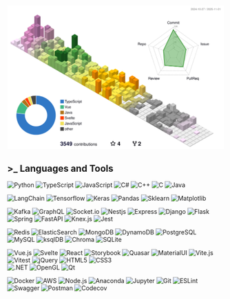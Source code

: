 ![profile-3d-contrib](https://raw.githubusercontent.com/NarciSource/NarciSource/output/profile-south-season-animate.svg)

## >\_ Languages and Tools

<img title="Python" src="https://cdn.jsdelivr.net/gh/devicons/devicon@latest/icons/python/python-original.svg" width="50px" /> <img title="TypeScript" src="https://cdn.jsdelivr.net/gh/devicons/devicon@latest/icons/typescript/typescript-original.svg" width="50px" /> <img title="JavaScript" src="https://cdn.jsdelivr.net/gh/devicons/devicon@latest/icons/javascript/javascript-original.svg" width="50px" /> <img title="C#" src="https://cdn.jsdelivr.net/gh/devicons/devicon@latest/icons/csharp/csharp-original.svg" width="50px" /> <img title="C++" src="https://cdn.jsdelivr.net/gh/devicons/devicon@latest/icons/cplusplus/cplusplus-original.svg" width="50px"/> <img title="C" src="https://cdn.jsdelivr.net/gh/devicons/devicon@latest/icons/c/c-original.svg" width="50px" /> <img title="Java" src="https://cdn.jsdelivr.net/gh/devicons/devicon@latest/icons/java/java-original.svg" width="50px" />

<img title="LangChain" src="https://github.com/NarciSource/NarciSource/assets/26417221/416e8834-a8b5-46b1-9751-b6c839a95078" width="50px" /> <img title="Tensorflow" src="https://cdn.jsdelivr.net/gh/devicons/devicon@latest/icons/tensorflow/tensorflow-original.svg" width="50px" /> <img title="Keras" src="https://cdn.jsdelivr.net/gh/devicons/devicon@latest/icons/keras/keras-original.svg" width="50px" /> <img title="Pandas" src="https://cdn.jsdelivr.net/gh/devicons/devicon@latest/icons/pandas/pandas-original.svg" width="50px" /> <img title="Sklearn" src="https://cdn.jsdelivr.net/gh/devicons/devicon@latest/icons/scikitlearn/scikitlearn-original.svg" width="50px" /> <img title="Matplotlib" src="https://cdn.jsdelivr.net/gh/devicons/devicon@latest/icons/matplotlib/matplotlib-original.svg" width="50px" />

<img title="Kafka" src="https://cdn.jsdelivr.net/gh/devicons/devicon@latest/icons/apachekafka/apachekafka-original.svg" width="50px" /> <img title="GraphQL" src="https://cdn.jsdelivr.net/gh/devicons/devicon@latest/icons/graphql/graphql-plain.svg" width="50px" /> <img title="Socket.io" src="https://cdn.jsdelivr.net/gh/devicons/devicon@latest/icons/socketio/socketio-original.svg" width="50px" /> <img title="Nestjs" src="https://cdn.jsdelivr.net/gh/devicons/devicon@latest/icons/nestjs/nestjs-original.svg" width="50px" /> <img title="Express" src="https://cdn.jsdelivr.net/gh/devicons/devicon@latest/icons/express/express-original.svg" width="50px" /> <img title="Django" src="https://cdn.jsdelivr.net/gh/devicons/devicon@latest/icons/django/django-plain.svg" width="50px" /> <img title="Flask" src="https://cdn.jsdelivr.net/gh/devicons/devicon@latest/icons/flask/flask-original.svg" width="50px" /> <img title="Spring" src="https://cdn.jsdelivr.net/gh/devicons/devicon@latest/icons/spring/spring-original.svg" width="50px" /> <img title="FastAPI" src="https://cdn.jsdelivr.net/gh/devicons/devicon@latest/icons/fastapi/fastapi-original.svg" width="50px" /> <img title="Knex.js" src="https://cdn.jsdelivr.net/gh/devicons/devicon@latest/icons/knexjs/knexjs-original.svg" width="50px" /> <img title="Jest" src="https://cdn.jsdelivr.net/gh/devicons/devicon@latest/icons/jest/jest-plain.svg" width="50px" />

<img title="Redis" src="https://cdn.jsdelivr.net/gh/devicons/devicon@latest/icons/redis/redis-original.svg" width="50px" /> <img title="ElasticSearch" src="https://cdn.jsdelivr.net/gh/devicons/devicon@latest/icons/elasticsearch/elasticsearch-original.svg" width="50px" /> <img title="MongoDB" src="https://cdn.jsdelivr.net/gh/devicons/devicon@latest/icons/mongodb/mongodb-original.svg" width="50px" /> <img title="DynamoDB" src="https://cdn.jsdelivr.net/gh/devicons/devicon@latest/icons/dynamodb/dynamodb-original.svg" width="50px" /> <img title="PostgreSQL" src="https://cdn.jsdelivr.net/gh/devicons/devicon@latest/icons/postgresql/postgresql-original.svg" width="50px" /> <img title="MySQL" src="https://cdn.jsdelivr.net/gh/devicons/devicon@latest/icons/mysql/mysql-original.svg" width="50px" /> <img title="ksqlDB" src="https://github.com/user-attachments/assets/2e2def42-30d2-4432-ad91-7ae4f85c44c8" width="50px" /> <img title="Chroma" src="https://github.com/user-attachments/assets/5dedc03a-f783-4d05-8a5b-11ce80c214fb" width="50px" /> <img title="SQLite" src="https://cdn.jsdelivr.net/gh/devicons/devicon@latest/icons/sqlite/sqlite-original.svg" width="50px" />

<img title="Vue.js" src="https://cdn.jsdelivr.net/gh/devicons/devicon@latest/icons/vuejs/vuejs-original.svg" width="50px" /> <img title="Svelte" src="https://cdn.jsdelivr.net/gh/devicons/devicon@latest/icons/svelte/svelte-original.svg"  width="50px" /> <img title="React" src="https://cdn.jsdelivr.net/gh/devicons/devicon@latest/icons/react/react-original.svg" width="50px" /> <img title="Storybook" src="https://cdn.jsdelivr.net/gh/devicons/devicon@latest/icons/storybook/storybook-original.svg" width="50px" /> <img title="Quasar" src="https://cdn.jsdelivr.net/gh/devicons/devicon@latest/icons/quasar/quasar-original.svg" width="50px" /> <img title="MaterialUI" src="https://cdn.jsdelivr.net/gh/devicons/devicon@latest/icons/materialui/materialui-original.svg" width="50px" /> <img title="Vite.js" src="https://cdn.jsdelivr.net/gh/devicons/devicon@latest/icons/vitejs/vitejs-original.svg" width="50px" /> <img title="Vitest" src="https://cdn.jsdelivr.net/gh/devicons/devicon@latest/icons/vitest/vitest-original.svg" width="50px" /> <img title="jQuery" src="https://cdn.jsdelivr.net/gh/devicons/devicon@latest/icons/jquery/jquery-original.svg" width="50px" /> <img title="HTML5" src="https://cdn.jsdelivr.net/gh/devicons/devicon@latest/icons/html5/html5-original.svg" width="50px" /> <img title="CSS3" src="https://cdn.jsdelivr.net/gh/devicons/devicon@latest/icons/css3/css3-original.svg" width="50px" />  
<img title=".NET" src="https://cdn.jsdelivr.net/gh/devicons/devicon@latest/icons/dot-net/dot-net-plain.svg" width="50px" /> <img title="OpenGL" src="https://cdn.jsdelivr.net/gh/devicons/devicon@latest/icons/opengl/opengl-original.svg" width="50px"/> <img title="Qt" src="https://cdn.jsdelivr.net/gh/devicons/devicon@latest/icons/qt/qt-original.svg" width="50px" />

<img title="Docker" src="https://cdn.jsdelivr.net/gh/devicons/devicon@latest/icons/docker/docker-original.svg" width="50px" /> <img title="AWS" src="https://cdn.jsdelivr.net/gh/devicons/devicon@latest/icons/amazonwebservices/amazonwebservices-original-wordmark.svg" width="50px"/> <img title="Node.js" src="https://cdn.jsdelivr.net/gh/devicons/devicon@latest/icons/nodejs/nodejs-original-wordmark.svg" width="50px" /> <img title="Anaconda" src="https://cdn.jsdelivr.net/gh/devicons/devicon@latest/icons/anaconda/anaconda-original.svg" width="50px" /> <img title="Jupyter" src="https://cdn.jsdelivr.net/gh/devicons/devicon@latest/icons/jupyter/jupyter-original-wordmark.svg" width="50px"/> <img title="Git" src="https://cdn.jsdelivr.net/gh/devicons/devicon@latest/icons/git/git-original.svg" width="50px"/> <img title="ESLint" src="https://cdn.jsdelivr.net/gh/devicons/devicon@latest/icons/eslint/eslint-original.svg" width="50px" /> <img title="Swagger" src="https://cdn.jsdelivr.net/gh/devicons/devicon@latest/icons/swagger/swagger-original.svg" width="50px" /> <img title="Postman" src="https://cdn.jsdelivr.net/gh/devicons/devicon@latest/icons/postman/postman-original.svg" width="50px" /> <img title="Codecov" src="https://cdn.jsdelivr.net/gh/devicons/devicon@latest/icons/codecov/codecov-plain.svg" width="50px" />
